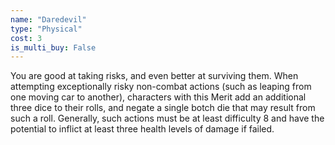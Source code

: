 ```yaml
---
name: "Daredevil"
type: "Physical"
cost: 3
is_multi_buy: False
---
```


You are good at taking risks, and even better at surviving them. When attempting exceptionally risky non-combat actions (such as leaping from one moving car to another), characters with this Merit add an additional three dice to their rolls, and negate a single botch die that may result from such a roll. Generally, such actions must be at least difficulty 8 and have the potential to inflict at least three health levels of damage if failed.